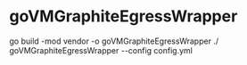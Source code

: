 # goVMGraphiteEgressWrapper

go build -mod vendor -o goVMGraphiteEgressWrapper
./ goVMGraphiteEgressWrapper --config config.yml
